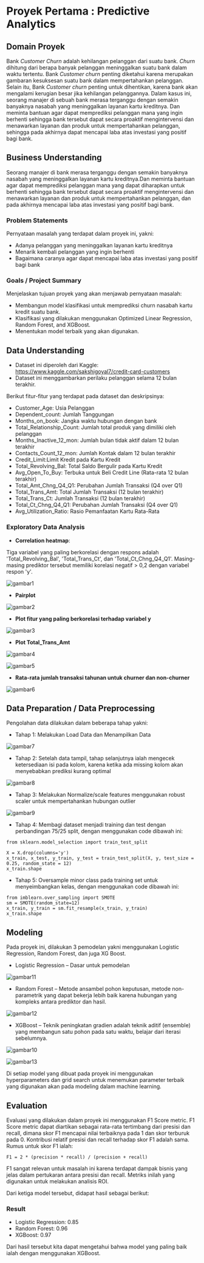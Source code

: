 # Proyek Pertama : Predictive Analytics

## Domain Proyek
Bank *Customer Churn* adalah kehilangan pelanggan dari suatu bank. *Churn* dihitung dari berapa banyak pelanggan meninggalkan suatu bank dalam waktu tertentu. Bank *Customer churn* penting diketahui karena merupakan gambaran kesuksesan suatu bank dalam mempertahankan pelanggan. Selain itu, Bank *Customer churn* penting untuk dihentikan, karena bank akan mengalami kerugian besar jika kehilangan pelanggannya. Dalam kasus ini, seorang manajer di sebuah bank merasa terganggu dengan semakin banyaknya nasabah yang meninggalkan layanan kartu kreditnya. Dan meminta bantuan agar dapat memprediksi pelanggan mana yang ingin berhenti sehingga bank tersebut dapat secara proaktif mengintervensi dan menawarkan layanan dan produk untuk mempertahankan pelanggan, sehingga pada akhirnya dapat mencapai laba atas investasi yang positif bagi bank.

## Business Understanding
Seorang manajer di bank merasa terganggu dengan semakin banyaknya nasabah yang meninggalkan layanan kartu kreditnya.Dan meminta bantuan agar dapat memprediksi pelanggan mana yang dapat diharapkan untuk berhenti sehingga bank tersebut dapat secara proaktif mengintervensi dan menawarkan layanan dan produk untuk mempertahankan pelanggan, dan pada akhirnya mencapai laba atas investasi yang positif bagi bank.

### Problem Statements
Pernyataan masalah yang terdapat dalam proyek ini, yakni:
- Adanya pelanggan yang meninggalkan layanan kartu kreditnya
- Menarik kembali pelanggan yang ingin berhenti
- Bagaimana caranya agar dapat mencapai laba atas investasi yang positif bagi bank

### Goals / Project Summary
Menjelaskan tujuan proyek yang akan menjawab pernyataan masalah:
- Membangun model klasifikasi untuk memprediksi churn nasabah kartu kredit suatu bank.
- Klasifikasi yang dilakukan menggunakan Optimized Linear Regression, Random Forest, and XGBoost.
- Menentukan model terbaik yang akan digunakan.

## Data Understanding
- Dataset ini diperoleh dari Kaggle: https://www.kaggle.com/sakshigoyal7/credit-card-customers
- Dataset ini menggambarkan perilaku pelanggan selama 12 bulan terakhir.

Berikut fitur-fitur yang terdapat pada dataset dan deskripsinya:
- Customer_Age: Usia Pelanggan
- Dependent_count: Jumlah Tanggungan
- Months_on_book: Jangka waktu hubungan dengan bank
- Total_Relationship_Count: Jumlah total produk yang dimiliki oleh pelanggan
- Months_Inactive_12_mon: Jumlah bulan tidak aktif dalam 12 bulan terakhir
- Contacts_Count_12_mon: Jumlah Kontak dalam 12 bulan terakhir
- Credit_Limit:Limit Kredit pada Kartu Kredit
- Total_Revolving_Bal: Total Saldo Bergulir pada Kartu Kredit
- Avg_Open_To_Buy: Terbuka untuk Beli Credit Line (Rata-rata 12 bulan terakhir)
- Total_Amt_Chng_Q4_Q1: Perubahan Jumlah Transaksi (Q4 over Q1)
- Total_Trans_Amt: Total Jumlah Transaksi (12 bulan terakhir)
- Total_Trans_Ct: Jumlah Transaksi (12 bulan terakhir)
- Total_Ct_Chng_Q4_Q1: Perubahan Jumlah Transaksi (Q4 over Q1)
- Avg_Utilization_Ratio: Rasio Pemanfaatan Kartu Rata-Rata

### Exploratory Data Analysis

- **Correlation heatmap**:

Tiga variabel yang paling berkorelasi dengan respons adalah 'Total_Revolving_Bal', 'Total_Trans_Ct', dan 'Total_Ct_Chng_Q4_Q1'. Masing-masing prediktor tersebut memiliki korelasi negatif > 0,2 dengan variabel respon 'y'.

![gambar1](https://user-images.githubusercontent.com/99348807/204719501-41b9edd6-42bd-48de-b5bf-1efa827b5299.jpg)

- **Pairplot**

![gambar2](https://user-images.githubusercontent.com/99348807/204719738-d8e405f7-ff34-45b6-874f-56948f4ac496.jpg)

- **Plot fitur yang paling berkorelasi terhadap variabel y**

![gambar3](https://user-images.githubusercontent.com/99348807/204719862-82284263-ef17-4128-a15b-59c7b2d3aed8.jpg)

- **Plot Total_Trans_Amt**

![gambar4](https://user-images.githubusercontent.com/99348807/204720201-b498b71b-f9cb-4e04-a785-1aabbf7046ad.jpg)

![gambar5](https://user-images.githubusercontent.com/99348807/204720208-451dbd19-82e1-4c84-a162-d0caaf2ba2d8.jpg)

- **Rata-rata jumlah transaksi tahunan untuk churner dan non-churner**

![gambar6](https://user-images.githubusercontent.com/99348807/204721062-12ee05f1-f209-43f0-8510-b692e4098c01.jpg)

## Data Preparation / Data Preprocessing
Pengolahan data dilakukan dalam beberapa tahap yakni: 
- Tahap 1: Melakukan Load Data dan Menampilkan Data

![gambar7](https://user-images.githubusercontent.com/99348807/204722878-31d756bd-6d77-4ac8-849d-91d7752e142c.jpg)

- Tahap 2: Setelah data tampil, tahap selanjutnya ialah mengecek ketersediaan isi pada kolom, karena ketika ada missing kolom akan menyebabkan prediksi kurang optimal

![gambar8](https://user-images.githubusercontent.com/99348807/204722961-5fcbe9ec-8935-4088-966e-0411e7069814.jpg)

- Tahap 3: Melakukan Normalize/scale features menggunakan robust scaler untuk mempertahankan hubungan outlier

![gambar9](https://user-images.githubusercontent.com/99348807/204723003-3697a300-78f0-44c9-ba4a-a3182972b9bb.jpg)

- Tahap 4: Membagi dataset menjadi training dan test dengan perbandingan 75/25 split, dengan menggunakan code dibawah ini:
```
from sklearn.model_selection import train_test_split

X = X.drop(columns='y')
x_train, x_test, y_train, y_test = train_test_split(X, y, test_size = 0.25, random_state = 12)
x_train.shape
```

- Tahap 5: Oversample minor class pada training set untuk menyeimbangkan kelas, dengan menggunakan code dibawah ini:
```
from imblearn.over_sampling import SMOTE
sm = SMOTE(random_state=12)
x_train, y_train = sm.fit_resample(x_train, y_train)
x_train.shape 
```

## Modeling 
Pada proyek ini, dilakukan 3 pemodelan yakni menggunakan Logistic Regression, Random Forest, dan juga XG Boost.

- Logistic Regression – Dasar untuk pemodelan

![gambar11](https://user-images.githubusercontent.com/99348807/204727710-fbd39707-c4d0-4e69-9cfb-ae6cea56e9e1.jpg)

- Random Forest – Metode ansambel pohon keputusan, metode non-parametrik yang dapat bekerja lebih baik karena hubungan yang kompleks antara prediktor dan hasil.

![gambar12](https://user-images.githubusercontent.com/99348807/204727718-e97fed87-8d49-455f-9311-9e1e5edacc30.jpg)

- XGBoost – Teknik peningkatan gradien adalah teknik aditif (ensemble) yang membangun satu pohon pada satu waktu, belajar dari iterasi sebelumnya. 

![gambar10](https://user-images.githubusercontent.com/99348807/204727721-7ef81e1f-722d-4045-bbf5-550e504c4096.jpg)

![gambar13](https://user-images.githubusercontent.com/99348807/204727726-30c24a8f-301f-4832-82b6-85d844be9e11.jpg)

Di setiap model yang dibuat pada proyek ini menggunakan hyperparameters dan grid search untuk menemukan parameter terbaik yang digunakan akan pada modeling dalam machine learning.

## Evaluation
Evaluasi yang dilakukan dalam proyek ini menggunakan F1 Score metric. F1 Score metric dapat diartikan sebagai rata-rata tertimbang dari presisi dan recall, dimana skor F1 mencapai nilai terbaiknya pada 1 dan skor terburuk pada 0. Kontribusi relatif presisi dan recall terhadap skor F1 adalah sama. Rumus untuk skor F1 ialah:
```
F1 = 2 * (precision * recall) / (precision + recall)
```
F1 sangat relevan untuk masalah ini karena terdapat dampak bisnis yang jelas dalam pertukaran antara presisi dan recall. Metriks inilah yang digunakan untuk melakukan analisis ROI.

Dari ketiga model tersebut, didapat hasil sebagai berikut: 
### Result 
- Logistic Regression: 0.85
- Random Forest: 0.96
- XGBoost: 0.97

Dari hasil tersebut kita dapat mengetahui bahwa model yang paling baik ialah dengan menggunakan XGBoost.
